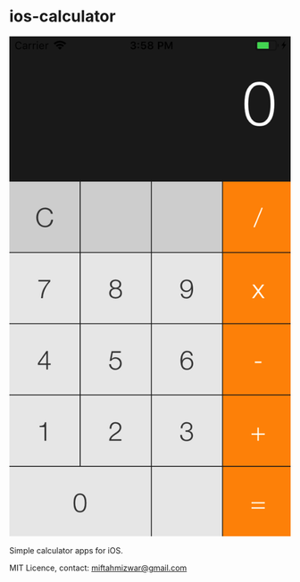 # ios-calculator

![alt text](https://github.com/mizwardomlank/ios-calculator/blob/master/screenshot/Screenshot.png "Screenshot")

Simple calculator apps for iOS.


MIT Licence, 
contact: miftahmizwar@gmail.com
